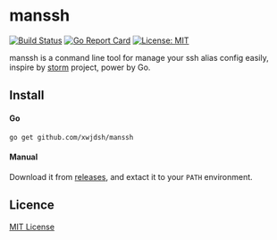 # manssh

[![Build Status](https://travis-ci.org/xwjdsh/manssh.svg?branch=master)](https://travis-ci.org/xwjdsh/manssh)
[![Go Report Card](https://goreportcard.com/badge/github.com/xwjdsh/manssh)](https://goreportcard.com/report/github.com/xwjdsh/manssh)
[![License: MIT](https://img.shields.io/badge/License-MIT-yellow.svg)](https://opensource.org/licenses/MIT)

manssh is a conmand line tool for manage your ssh alias config easily, inspire by [storm](https://github.com/emre/storm) project, power by Go.

## Install

#### Go

```shell
go get github.com/xwjdsh/manssh
```

#### Manual

Download it from [releases](https://github.com/xwjdsh/manssh/releases), and extact it to your `PATH` environment.

## Licence

[MIT License](https://github.com/xwjdsh/manssh/blob/master/LICENSE)
